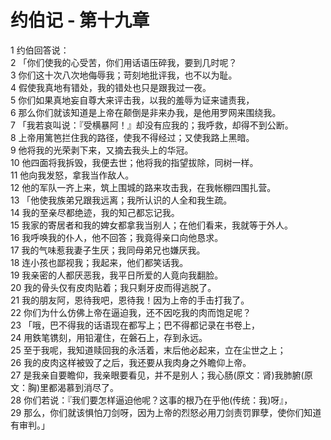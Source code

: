 # 约伯记 - 第十九章
  
 1 约伯回答说：  
 2 「你们使我的心受苦，你们用话语压碎我，要到几时呢？  
 3 你们这十次八次地侮辱我；苛刻地批评我，也不以为耻。  
 4 假使我真地有错处，我的错处也只是跟我过一夜。  
 5 你们如果真地妄自尊大来评击我，以我的羞辱为证来谴责我，  
 6 那么你们就该知道是上帝在颠倒是非来办我，是他用罗网来围绕我。  
 7 「我若哀叫说：『受横暴阿！』却没有应我的；我呼救，却得不到公断。  
 8 上帝用篱笆拦住我的路径，使我不得经过；又使我路上黑暗。  
 9 他将我的光荣剥下来，又摘去我头上的华冠。  
 10 他四面将我拆毁，我便去世；他将我的指望拔除，同树一样。  
 11 他向我发怒，拿我当作敌人。  
 12 他的军队一齐上来，筑上围城的路来攻击我，在我帐棚四围扎营。  
 13 「他使我族弟兄跟我远离；我所认识的人全和我生疏。  
 14 我的至亲尽都绝迹，我的知己都忘记我。  
 15 我家的寄居者和我的婢女都拿我当别人；在他们看来，我就等于外人。  
 16 我呼唤我的仆人，他不回答；我竟得亲口向他恳求。  
 17 我的气味惹我妻子生厌；我同母弟兄也嫌厌我。  
 18 连小孩也鄙视我；我起来，他们都笑话我。  
 19 我亲密的人都厌恶我，我平日所爱的人竟向我翻脸。  
 20 我的骨头仅有皮肉贴着；我只剩牙皮而得逃脱了。  
 21 我的朋友阿，恩待我吧，恩待我！因为上帝的手击打我了。  
 22 你们为什么仿佛上帝在逼迫我，还不因吃我的肉而饱足呢？  
 23 「哦，巴不得我的话语现在都写上；巴不得都记录在书卷上，  
 24 用鉄笔镌刻，用铅灌住，在磐石上，存到永远。  
 25 至于我呢，我知道赎回我的永活着，末后他必起来，立在尘世之上；  
 26 我的皮肉这样被毁了之后，我还要从我肉身之外瞻仰上帝。  
 27 是我亲自要瞻仰，我亲眼要看见，并不是别人；我心肠(原文：肾)我肺腑(原文：胸)里都渴慕到消尽了。  
 28 你们若说：『我们要怎样逼迫他呢？这事的根乃在乎他(传统：我)呀』，  
 29 那么，你们就该惧怕刀剑呀，因为上帝的烈怒必用刀剑责罚罪孽，使你们知道有审判。」